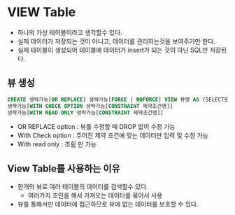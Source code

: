# VIEW Table

- 하나의 가상 테이블이라고 생각할수 있다.
- 실제 데이터가 저장되는 것이 아니고, 데이터를 관리하는것을 보여주기만 한다.
- 실제 테이블이 생성되어 테이블에 데이터가 insert가 되는 것이 아닌 SQL만 저장된다.

## 뷰 생성

```sql
CREATE 생략가능[OR REPLACE] 생략가능[FORCE | NOFORCE] VIEW 뷰명 AS (SELECT문)
생략가능[WITH CHECK OPTION 생략가능[CONSTRAINT 제약조건명]]
생략가능[WITH READ ONLY 생략가능[CONSTRAINT 제약조건명]]
```

- OR REPLACE option : 뷰를 수정할 때 DROP 없이 수정 가능
- With Check option : 주어진 제약 조건에 맞는 데이터만 입력 및 수정 가능
- With read only : 조횜 만 가능

## View Table를 사용하는 이유

- 한개의 뷰로 여러 테이블의 데이터를 검색할수 있다.
  - 여러가지 조인을 해서 가져오는 데이터를 묶어서 사용
- 뷰를 통해서만 데이터에 접근하므로 뷰에 없는 데이터를 보호할 수 있다.
